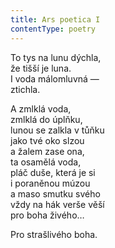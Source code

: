 ```yaml
---
title: Ars poetica I
contentType: poetry
---
```


<section>

To tys na lunu dýchla,  
že tišší je luna.  
I voda málomluvná —  
ztichla.

</section>

<section>

A zmlklá voda,  
zmlklá do úplňku,  
lunou se zalkla v tůňku  
jako tvé oko slzou  
a žalem zase ona,  
ta osamělá voda,  
pláč duše, která je si  
i poraněnou múzou  
a maso smutku svého  
vždy na hák verše věší  
pro boha živého…

</section>

<section>

Pro strašlivého boha.

</section>
